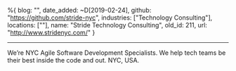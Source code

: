 %{
  blog: "",
  date_added: ~D[2019-02-24],
  github: "https://github.com/stride-nyc",
  industries: ["Technology Consulting"],
  locations: [""],
  name: "Stride Technology Consulting",
  old_id: 211,
  url: "http://www.stridenyc.com/"
}

---

We’re NYC Agile Software Development Specialists. We help tech teams be their best inside the code and out. NYC, USA.
